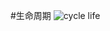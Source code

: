 #生命周期
![cycle life ](https://developer.apple.com/library/content/documentation/iPhone/Conceptual/iPhoneOSProgrammingGuide/Art/high_level_flow_2x.png)
